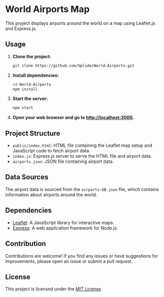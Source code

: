 # World Airports Map

This project displays airports around the world on a map using Leaflet.js and Express.js.

## Usage

1. **Clone the project:**

    ```bash
    git clone https://github.com/Uplide/World-Airports.git
    ```

2. **Install dependencies:**

    ```bash
    cd World-Airports
    npm install
    ```

3. **Start the server:**

    ```bash
    npm start
    ```

4. **Open your web browser and go to [http://localhost:3000](http://localhost:3000).**

## Project Structure

- `public/index.html`: HTML file containing the Leaflet map setup and JavaScript code to fetch airport data.
- `index.js`: Express.js server to serve the HTML file and airport data.
- `airports.json`: JSON file containing airport data.

## Data Sources

The airport data is sourced from the `airports-GB.json` file, which contains information about airports around the world.

## Dependencies

- [Leaflet](https://leafletjs.com/): A JavaScript library for interactive maps.
- [Express](https://expressjs.com/): A web application framework for Node.js.

## Contribution

Contributions are welcome! If you find any issues or have suggestions for improvements, please open an issue or submit a pull request.

## License

This project is licensed under the [MIT License](LICENSE).
